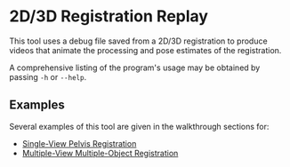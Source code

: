 # 2D/3D Registration Replay
This tool uses a debug file saved from a 2D/3D registration to produce videos that animate the processing and pose estimates of the registration.

A comprehensive listing of the program's usage may be obtained by passing `-h` or `--help`.

## Examples
Several examples of this tool are given in the walkthrough sections for:
  * [Single-View Pelvis Registration](https://github.com/rg2/xreg/wiki/Walkthrough%3A-Single-View-Pelvis-Registration)
  * [Multiple-View Multiple-Object Registration](https://github.com/rg2/xreg/wiki/Walkthrough%3A-Multiple-View-PAO-Fragment-Registration)